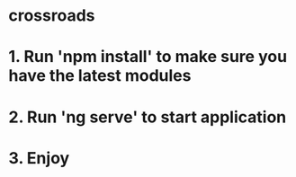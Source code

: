# crossroads

#  1. Run 'npm install' to make sure you have the latest modules
#   2. Run 'ng serve' to start application
#     3. Enjoy